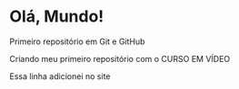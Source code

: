 # Olá, Mundo!
 Primeiro repositório em Git e GitHub

Criando meu primeiro repositório com o CURSO EM VÍDEO

Essa linha adicionei no site
